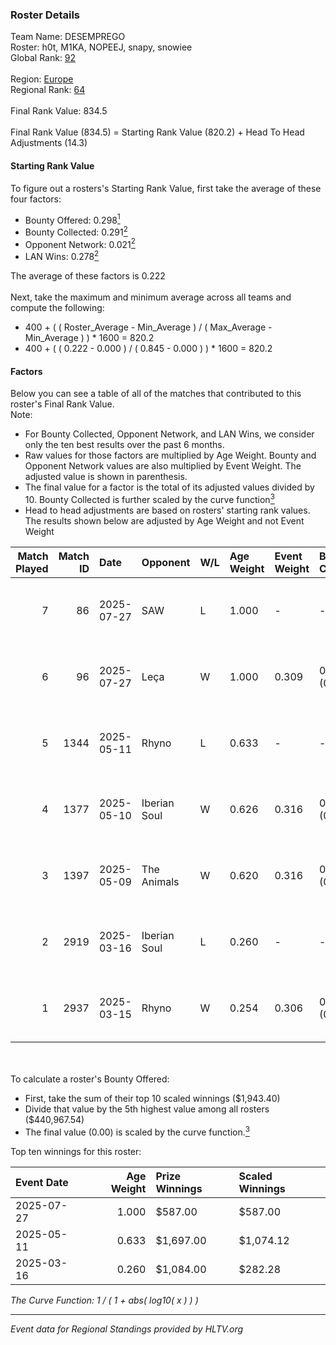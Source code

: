 ### Roster Details<br />
Team Name: DESEMPREGO<br />
Roster: h0t, M1KA, NOPEEJ, snapy, snowiee<br />
Global Rank: [92](../../standings_global_2025_08_04.md)<br />
<br />
Region: [Europe]( ../../standings_europe_2025_08_04.md)<br />
Regional Rank: [64]( ../../standings_europe_2025_08_04.md)<br />
<br />
Final Rank Value:  834.5<br />
<br />
Final Rank Value (834.5) = Starting Rank Value (820.2) + Head To Head Adjustments (14.3)<br />

#### Starting Rank Value<br />
To figure out a rosters's Starting Rank Value, first take the average of these four factors:<br />
- Bounty Offered: 0.298[<sup>1</sup>](#table2)
- Bounty Collected: 0.291[<sup>2</sup>](#table1)
- Opponent Network: 0.021[<sup>2</sup>](#table1)
- LAN Wins: 0.278[<sup>2</sup>](#table1)

The average of these factors is 0.222<br />
<br />
Next, take the maximum and minimum average across all teams and compute the following:<br />
- 400 + ( ( Roster_Average - Min_Average ) / ( Max_Average - Min_Average ) ) * 1600 = 820.2
- 400 + ( ( 0.222 - 0.000 ) / ( 0.845 - 0.000 ) ) * 1600 = 820.2


#### Factors<br />
Below you can see a table of all of the matches that contributed to this roster's Final Rank Value.<br />
Note:<br />

- For Bounty Collected, Opponent Network, and LAN Wins, we consider only the ten best results over the past 6 months.
- Raw values for those factors are multiplied by Age Weight. Bounty and Opponent Network values are also multiplied by Event Weight. The adjusted value is shown in parenthesis.
- The final value for a factor is the total of its adjusted values divided by 10. Bounty Collected is further scaled by the curve function[<sup>3</sup>](#curveFunction)
- Head to head adjustments are based on rosters' starting rank values. The results shown below are adjusted by Age Weight and not Event Weight
<span id="table1"></span><br />


| Match Played | Match ID | Date       | Opponent     | W/L | Age Weight | Event Weight | Bounty Collected | Opponent Network | LAN Wins  | H2H Adj. | Roster                            |
| -: | -: | :- | :- | :- | :- | :- | :- | :- | :- | -: | :- |
|            7 |       86 | 2025-07-27 | SAW          | L   | 1.000      | -            | -                | -                | -         |    -1.67 | h0t, M1KA, NOPEEJ, snapy, snowiee |
|            6 |       96 | 2025-07-27 | Leça         | W   | 1.000      | 0.309        | 0.000 (0.000)    | 0.000 (0.000)    | 1 (1.000) |     2.52 | h0t, M1KA, NOPEEJ, snapy, snowiee |
|            5 |     1344 | 2025-05-11 | Rhyno        | L   | 0.633      | -            | -                | -                | -         |   -11.17 | h0t, M1KA, opdust, snowiee, SYDOX |
|            4 |     1377 | 2025-05-10 | Iberian Soul | W   | 0.626      | 0.316        | 0.181 (0.036)    | 1.000 (0.197)    | 1 (0.626) |    18.47 | h0t, M1KA, opdust, snowiee, SYDOX |
|            3 |     1397 | 2025-05-09 | The Animals  | W   | 0.620      | 0.316        | 0.001 (0.000)    | 0.000 (0.000)    | 1 (0.620) |     2.81 | h0t, M1KA, opdust, snowiee, SYDOX |
|            2 |     2919 | 2025-03-16 | Iberian Soul | L   | 0.260      | -            | -                | -                | -         |    -0.34 | h0t, M1KA, opdust, snowiee, ZPX   |
|            1 |     2937 | 2025-03-15 | Rhyno        | W   | 0.254      | 0.306        | 0.006 (0.000)    | 0.142 (0.011)    | 1 (0.254) |     3.69 | h0t, M1KA, opdust, snowiee, ZPX   |

<br />
<span id="table2"></span><br />
To calculate a roster's Bounty Offered:<br />

- First, take the sum of their top 10 scaled winnings ($1,943.40)
- Divide that value by the 5th highest value among all rosters ($440,967.54)
- The final value (0.00) is scaled by the curve function.[<sup>3</sup>](#curveFunction)

Top ten winnings for this roster:<br />

| Event Date | Age Weight | Prize Winnings | Scaled Winnings |
| :- | -: | :- | :- |
| 2025-07-27 |      1.000 | $587.00        | $587.00         |
| 2025-05-11 |      0.633 | $1,697.00      | $1,074.12       |
| 2025-03-16 |      0.260 | $1,084.00      | $282.28         |


<span id="curveFunction"></span>_The Curve Function: 1 / ( 1 + abs( log10( x ) ) )_<br />

---
_Event data for Regional Standings provided by HLTV.org_<br />
